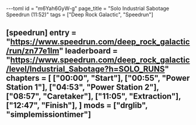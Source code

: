 ---toml
id = "m6Yah6GyW-g"
page_title = "Solo Industrial Sabotage Speedrun (11:52)"
tags = ["Deep Rock Galactic", "Speedrun"]

[speedrun]
entry = "https://www.speedrun.com/deep_rock_galactic/run/zn77e1lm"
leaderboard = "https://www.speedrun.com/deep_rock_galactic/level/Industrial_Sabotage?h=SOLO_RUNS"
chapters = [
  ["00:00", "Start"],
  ["00:55", "Power Station 1"],
  ["04:53", "Power Station 2"],
  ["08:57", "Caretaker"],
  ["11:05", "Extraction"],
  ["12:47", "Finish"],
]
mods = ["drglib", "simplemissiontimer"]
---
